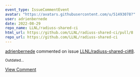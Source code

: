```yaml
---
event_type: IssueCommentEvent
avatar: "https://avatars.githubusercontent.com/u/51493078?"
user: adrienbernede
date: 2022-08-29
repo_name: LLNL/radiuss-shared-ci
html_url: https://github.com/LLNL/radiuss-shared-ci/pull/8
repo_url: https://github.com/LLNL/radiuss-shared-ci
---
```


<a href='https://github.com/adrienbernede' target='_blank'>adrienbernede</a> commented on issue <a href='https://github.com/LLNL/radiuss-shared-ci/pull/8' target='_blank'>LLNL/radiuss-shared-ci#8</a>.

<small>Outdated...</small>

<a href='https://github.com/LLNL/radiuss-shared-ci/pull/8' target='_blank'>View Comment</a>
